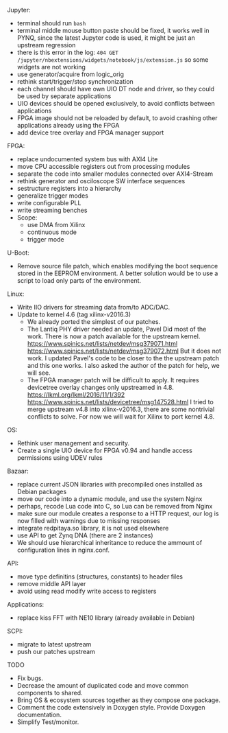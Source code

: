 Jupyter:
- terminal should run `bash`
- terminal middle mouse button paste should be fixed,
  it works well in PYNQ, since the latest Jupyter code is used,
  it might be just an upstream regression
- there is this error in the log:
  `404 GET /jupyter/nbextensions/widgets/notebook/js/extension.js`
  so some widgets are not working
- use generator/acquire from logic_orig
- rethink start/trigger/stop synchronization
- each channel should have own UIO DT node and driver,
  so they could be used by separate applications
- UIO devices should be opened exclusively,
  to avoid conflicts between applications
- FPGA image should not be reloaded by default,
  to avoid crashing other applications already using the FPGA
- add device tree overlay and FPGA manager support

FPGA:
- replace undocumented system bus with AXI4 Lite
- move CPU accessible registers out from processing modules
- separate the code into smaller modules connected over AXI4-Stream
- rethink generator and osciloscope SW interface sequences
- sestructure registers into a hierarchy
- generalize trigger modes
- write configurable PLL
- write streaming benches
- Scope:
  - use DMA from Xilinx
  - continuous mode
  - trigger mode

U-Boot:
- Remove source file patch, which enables modifying the boot
  sequence stored in the EEPROM environment.
  A better solution would be to use a script
  to load only parts of the environment.

Linux:
- Write IIO drivers for streaming data from/to ADC/DAC.
- Update to kernel 4.6 (tag xilinx-v2016.3)
  * We already ported the simplest of our patches.
  * The Lantiq PHY driver needed an update, Pavel Did most of the work.
    There is now a patch available for the upstream kernel.
    https://www.spinics.net/lists/netdev/msg379071.html
    https://www.spinics.net/lists/netdev/msg379072.html
    But it does not work. I updated Pavel's code to be closer to
    the the upstream patch and this one works.
    I also asked the author of the patch for help, we will see.
  * The FPGA manager patch will be difficult to apply.
    It requires devicetree overlay changes only upstreamed in 4.8.
    https://lkml.org/lkml/2016/11/1/392
    https://www.spinics.net/lists/devicetree/msg147528.html
    I tried to merge upstream v4.8 into xilinx-v2016.3,
    there are some nontrivial conflicts to solve.
    For now we will wait for Xilinx to port kernel 4.8.

OS:
- Rethink user management and security.
- Create a single UIO device for FPGA v0.94 and handle access permissions
  using UDEV rules

Bazaar:
- replace current JSON libraries with precompiled ones installed
  as Debian packages
- move our code into a dynamic module, and use the system Nginx
- perhaps, recode Lua code into C, so Lua can be removed from Nginx
- make sure our module creates a response to a HTTP request,
  our log is now filled with warnings due to missing responses
- integrate redpitaya.so library, it is not used elsewhere
- use API to get Zynq DNA (there are 2 instances)
- We should use hierarchical inheritance to reduce the ammount
  of configuration lines in nginx.conf.

API:
- move type definitins (structures, constants) to header files
- remove middle API layer
- avoid using read modify write access to registers

Applications:
- replace kiss FFT with NE10 library (already available in Debian)

SCPI:
- migrate to latest upstream
- push our patches upstream


TODO

* Fix bugs.
* Decrease the amount of duplicated code and move common components
  to shared.
* Bring OS & ecosystem sources together as they compose one package.
* Comment the code extensively in Doxygen style. Provide Doxygen
  documentation.
* Simplify Test/monitor.

